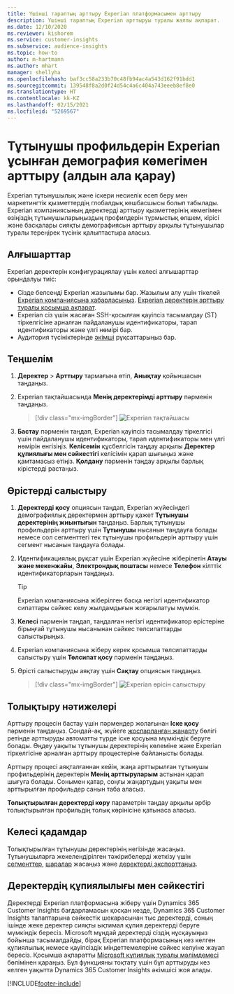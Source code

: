 ```yaml
---
title: Үшінші тараптың арттыру Experian платформасымен арттыру
description: Үшінші тараптың Experian арттыруы туралы жалпы ақпарат.
ms.date: 12/10/2020
ms.reviewer: kishorem
ms.service: customer-insights
ms.subservice: audience-insights
ms.topic: how-to
author: m-hartmann
ms.author: mhart
manager: shellyha
ms.openlocfilehash: baf3cc58a233b70c48fb94ac4a543d162f91bdd1
ms.sourcegitcommit: 139548f8a2d0f24d54c4a6c404a743eeeb8ef8e0
ms.translationtype: HT
ms.contentlocale: kk-KZ
ms.lasthandoff: 02/15/2021
ms.locfileid: "5269567"
---
```

# <a name="enrich-customer-profiles-with-demographics-from-experian-preview"></a>Тұтынушы профильдерін Experian ұсынған демография көмегімен арттыру (алдын ала қарау)

Experian тұтынушылық және іскери несиелік есеп беру мен маркетингтік қызметтердің глобалдық көшбасшысы болып табылады. Experian компаниясының деректерді арттыру қызметтерінің көмегімен өзіңіздің тұтынушыларыңыздың профилдерін тұрмыстық өлшем, кірісі және басқалары сияқты демографиясын арттыру арқылы тұтынушылар туралы тереңірек түсінік қалыптастыра аласыз.

## <a name="prerequisites"></a>Алғышарттар

Experian деректерін конфигурациялау үшін келесі алғышарттар орындалуы тиіс:

- Сізде белсенді Experian жазылымы бар. Жазылым алу үшін тікелей [Experian компаниясына хабарласыңыз](https://www.experian.com/marketing-services/contact). [Experian деректерін арттыру туралы қосымша ақпарат](https://www.experian.com/marketing-services/microsoft?cmpid=ems_web_mci_cdppage).
- Experian сіз үшін жасаған SSH-қосылған қауіпсіз тасымалдау (ST) тіркелгісіне арналған пайдаланушы идентификаторы, тарап идентификаторы және үлгі нөмірі бар.
- Аудитория түсініктерінде [әкімші](permissions.md#administrator) рұқсаттарыңыз бар.

## <a name="configuration"></a>Теңшелім

1. **Деректер** > **Арттыру** тармағына өтіп, **Анықтау** қойыншасын таңдаңыз.

1. Experian тақтайшасында **Менің деректерімді арттыру** пәрменін таңдаңыз.

   > [!div class="mx-imgBorder"]
   > ![Experian тақтайшасы](media/experian-tile.png "Experian тақтайшасы")

1. **Бастау** пәрменін таңдап, Experian қауіпсіз тасымалдау тіркелгісі үшін пайдаланушы идентификаторы, тарап идентификаторы мен үлгі нөмірін енгізіңіз. **Келісемін** құсбелгісін таңдау арқылы **Деректер құпиялығы мен сәйкестігі** келісімін қарап шығыңыз және қамтамасыз етіңіз. **Қолдану** пәрменін таңдау арқылы барлық кірістерді растаңыз.

## <a name="map-your-fields"></a>Өрістерді салыстыру

1.  **Деректерді қосу** опциясын таңдап, Experian жүйесіндегі демографиялық деректермен арттыру қажет **Тұтынушы деректерінің жиынтығын** таңдаңыз. Барлық тұтынушы профильдерін арттыру үшін **Тұтынушы** нысанын таңдауға болады немесе сол сегменттегі тек тұтынушы профильдерін арттыру үшін сегмент нысанын таңдауға болады.

1. Идентификациялық рұқсат үшін Experian жүйесіне жіберілетін **Атауы және мекенжайы**, **Электрондық поштасы** немесе **Телефон** кілттік идентификаторларын таңдаңыз.

   > [!TIP]
   > Experian компаниясына жіберілген басқа негізгі идентификатор сипаттары сәйкес келу жылдамдығын жоғарылатуы мүмкін.

1. **Келесі** пәрменін таңдап, таңдалған негізгі идентификатор өрістеріне бірыңғай тұтынушы нысанынан сәйкес төлсипаттарды салыстырыңыз.

1. Experian компаниясына жіберу керек қосымша төлсипаттарды салыстыру үшін **Төлсипат қосу** пәрменін таңдаңыз.

1.  Өрісті салыстыруды аяқтау үшін **Сақтау** опциясын таңдаңыз.

    > [!div class="mx-imgBorder"]
    > ![Experian өрісін салыстыру](media/experian-field-mapping.png "Experian өрісін салыстыру")

## <a name="enrichment-results"></a>Толықтыру нәтижелері

Арттыру процесін бастау үшін пәрмендер жолағынан **Іске қосу** пәрменін таңдаңыз. Сондай-ақ, жүйеге [жоспарланған жаңарту](system.md#schedule-tab) бөлігі ретінде арттыруды автоматты түрде іске қосуына мүмкіндік беруге болады. Өңдеу уақыты тұтынушы деректерінің көлеміне және Experian тіркелгісіне арналған арттыру процестеріне байланысты болады.

Арттыру процесі аяқталғаннан кейін, жаңа арттырылған тұтынушы профильдерінің деректерін **Менің арттыруларым** астынан қарап шығуға болады. Сонымен қатар, соңғы жаңартудың уақыты мен арттырылған профильдер санын таба аласыз.

**Толықтырылған деректерді көру** параметрін таңдау арқылы әрбір толықтырылған профильдің толық көрінісіне қатынаса аласыз.

## <a name="next-steps"></a>Келесі қадамдар

Толықтырылған тұтынушы деректерінің негізінде жасаңыз. Тұтынушыларға жекелендірілген тәжірибелерді жеткізу үшін [сегменттер](segments.md), [шаралар](measures.md) жасаңыз және [деректерді экспорттаңыз](export-destinations.md).

## <a name="data-privacy-and-compliance"></a>Деректердің құпиялылығы мен сәйкестігі

Деректерді Experian платформасына жіберу үшін Dynamics 365 Customer Insights бағдарламасын қосқан кезде, Dynamics 365 Customer Insights талаптарына сәйкестік шекарасынан тыс деректерді, соның ішінде жеке деректер сияқты ықтимал құпия деректерді беруге мүмкіндік бересіз. Microsoft мұндай деректерді сіздің нұсқауыңыз бойынша тасымалдайды, бірақ Experian платформасының кез келген құпиялылық немесе қауіпсіздік міндеттемелеріне сәйкес келуіне жауап бересіз. Қосымша ақпаратты [Microsoft құпиялық туралы мәлімдемесі](https://go.microsoft.com/fwlink/?linkid=396732) бөлімінен қараңыз.
Бұл функцияны тоқтату үшін бұл арттыруды кез келген уақытта Dynamics 365 Customer Insights әкімшісі жоя алады.


[!INCLUDE[footer-include](../includes/footer-banner.md)]